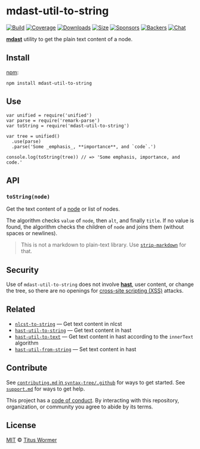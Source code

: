 mdast-util-to-string
====================

[![Build](https://github.com/syntax-tree/mdast-util-to-string/workflows/main/badge.svg)](https://github.com/syntax-tree/mdast-util-to-string/actions) [![Coverage](https://img.shields.io/codecov/c/github/syntax-tree/mdast-util-to-string.svg)](https://codecov.io/github/syntax-tree/mdast-util-to-string) [![Downloads](https://img.shields.io/npm/dm/mdast-util-to-string.svg)](https://www.npmjs.com/package/mdast-util-to-string) [![Size](https://img.shields.io/bundlephobia/minzip/mdast-util-to-string.svg)](https://bundlephobia.com/result?p=mdast-util-to-string) [![Sponsors](https://opencollective.com/unified/sponsors/badge.svg)](https://opencollective.com/unified) [![Backers](https://opencollective.com/unified/backers/badge.svg)](https://opencollective.com/unified) [![Chat](https://img.shields.io/badge/chat-discussions-success.svg)](https://github.com/syntax-tree/unist/discussions)

**[mdast](https://github.com/syntax-tree/mdast)** utility to get the plain text content of a node.

Install
-------

[npm](https://docs.npmjs.com/cli/install):

    npm install mdast-util-to-string

Use
---

    var unified = require('unified')
    var parse = require('remark-parse')
    var toString = require('mdast-util-to-string')

    var tree = unified()
      .use(parse)
      .parse('Some _emphasis_, **importance**, and `code`.')

    console.log(toString(tree)) // => 'Some emphasis, importance, and code.'

API
---

### `toString(node)`

Get the text content of a [node](https://github.com/syntax-tree/mdast#nodes) or list of nodes.

The algorithm checks `value` of `node`, then `alt`, and finally `title`. If no value is found, the algorithm checks the children of `node` and joins them (without spaces or newlines).

> This is not a markdown to plain-text library. Use [`strip-markdown`](https://github.com/remarkjs/strip-markdown) for that.

Security
--------

Use of `mdast-util-to-string` does not involve **[hast](https://github.com/syntax-tree/hast)**, user content, or change the tree, so there are no openings for [cross-site scripting (XSS)](https://en.wikipedia.org/wiki/Cross-site_scripting) attacks.

Related
-------

-   [`nlcst-to-string`](https://github.com/syntax-tree/nlcst-to-string) — Get text content in nlcst
-   [`hast-util-to-string`](https://github.com/wooorm/rehype-minify/tree/HEAD/packages/hast-util-to-string) — Get text content in hast
-   [`hast-util-to-text`](https://github.com/syntax-tree/hast-util-to-text) — Get text content in hast according to the `innerText` algorithm
-   [`hast-util-from-string`](https://github.com/wooorm/rehype-minify/tree/HEAD/packages/hast-util-from-string) — Set text content in hast

Contribute
----------

See [`contributing.md` in `syntax-tree/.github`](https://github.com/syntax-tree/.github/blob/HEAD/contributing.md) for ways to get started. See [`support.md`](https://github.com/syntax-tree/.github/blob/HEAD/support.md) for ways to get help.

This project has a [code of conduct](https://github.com/syntax-tree/.github/blob/HEAD/code-of-conduct.md). By interacting with this repository, organization, or community you agree to abide by its terms.

License
-------

[MIT](license) © [Titus Wormer](https://wooorm.com)
